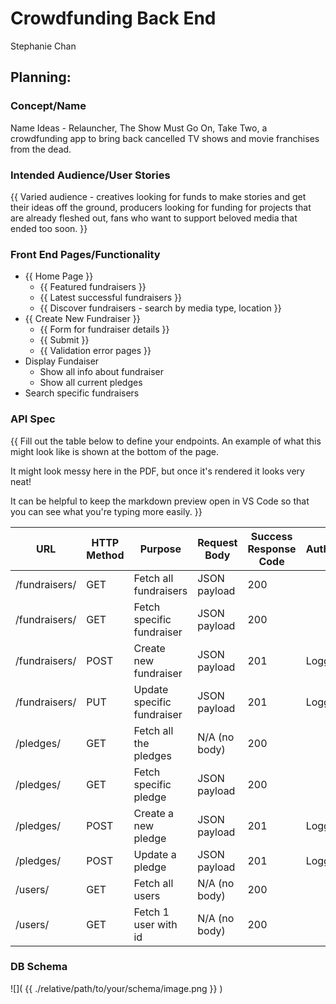 # Crowdfunding Back End
Stephanie Chan

## Planning:
### Concept/Name
Name Ideas - Relauncher, The Show Must Go On, Take Two, a crowdfunding app to bring back cancelled TV shows and movie franchises from the dead.

### Intended Audience/User Stories
{{ Varied audience - creatives looking for funds to make stories and get their ideas off the ground, producers looking for funding for projects that are already fleshed out, fans who want to support beloved media that ended too soon. }}

### Front End Pages/Functionality
- {{ Home Page }}
    - {{ Featured fundraisers }}
    - {{ Latest successful fundraisers }}
    - {{ Discover fundraisers - search by media type, location }}
- {{ Create New Fundraiser }}
    - {{ Form for fundraiser details }}
    - {{ Submit }}
    - {{ Validation error pages }}
- Display Fundaiser
  - Show all info about fundraiser
  - Show all current pledges
- Search specific fundraisers

### API Spec
{{ Fill out the table below to define your endpoints. An example of what this might look like is shown at the bottom of the page. 

It might look messy here in the PDF, but once it's rendered it looks very neat! 

It can be helpful to keep the markdown preview open in VS Code so that you can see what you're typing more easily. }}



| URL          | HTTP Method | Purpose               | Request Body | Success Response Code          | Authentication/Authorisation |
| ------------ | ----------- | --------------------- | ------------ | ------------------------------ | ---------------------------- |
| /fundraisers/ | GET|  Fetch all fundraisers  | JSON payload|  200  |
| /fundraisers/<pk>| GET | Fetch specific fundraiser| JSON payload |200
|/fundraisers/| POST | Create new fundraiser| JSON payload |201|Logged in user
|/fundraisers/<pk>| PUT | Update specific fundraiser| JSON payload |201|Logged in user
| /pledges/    |  GET | Fetch all the pledges | N/A (no body)  | 200     |
| /pledges/<pk>| GET | Fetch specific pledge| JSON payload |200
| /pledges/    |  POST | Create a new pledge | JSON payload | 201     | Logged in user |
| /pledges/<pk>  |  POST | Update a pledge | JSON payload | 201     | Logged in user |
| /users/    |  GET | Fetch all users | N/A (no body)  | 200     |
| /users/<pk>    |  GET | Fetch 1 user with id <pk> | N/A (no body)  | 200     |

### DB Schema
![]( {{ ./relative/path/to/your/schema/image.png }} )
